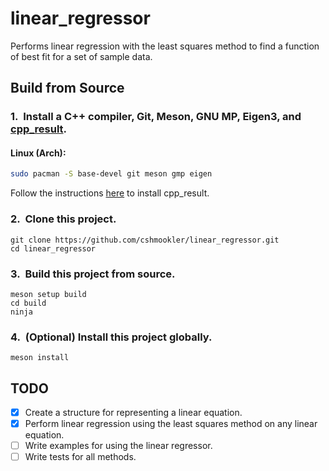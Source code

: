 # **linear_regressor**

Performs linear regression with the least squares method to find a function of best fit for a set of sample data.

## Build from Source

### 1.&nbsp; Install a C++ compiler, Git, Meson, GNU MP, Eigen3, and [cpp_result](https://github.com/cshmookler/cpp_result).

#### Linux (Arch):

```bash
sudo pacman -S base-devel git meson gmp eigen
```

Follow the instructions [here](https://github.com/cshmookler/cpp_result) to install cpp_result.

### 2.&nbsp; Clone this project.

```
git clone https://github.com/cshmookler/linear_regressor.git
cd linear_regressor
```

### 3.&nbsp; Build this project from source.

```
meson setup build
cd build
ninja
```

### 4.&nbsp; (Optional) Install this project globally.

```
meson install
```

## **TODO**

- [X] Create a structure for representing a linear equation.
- [X] Perform linear regression using the least squares method on any linear equation.
- [ ] Write examples for using the linear regressor.
- [ ] Write tests for all methods.
